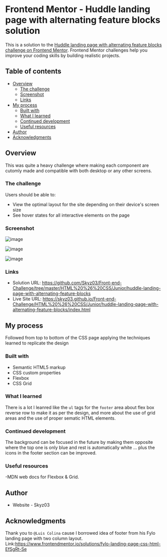 # Frontend Mentor - Huddle landing page with alternating feature blocks solution

This is a solution to the [Huddle landing page with alternating feature blocks challenge on Frontend Mentor](https://www.frontendmentor.io/challenges/huddle-landing-page-with-alternating-feature-blocks-5ca5f5981e82137ec91a5100). Frontend Mentor challenges help you improve your coding skills by building realistic projects. 

## Table of contents

- [Overview](#overview)
  - [The challenge](#the-challenge)
  - [Screenshot](#screenshot)
  - [Links](#links)
- [My process](#my-process)
  - [Built with](#built-with)
  - [What I learned](#what-i-learned)
  - [Continued development](#continued-development)
  - [Useful resources](#useful-resources)
- [Author](#author)
- [Acknowledgments](#acknowledgments)

## Overview
This was quite a heavy challenge where making each component are cutomly made and compatible with both desktop or any other screens. 

### The challenge

Users should be able to:

- View the optimal layout for the site depending on their device's screen size
- See hover states for all interactive elements on the page

### Screenshot

![image](https://user-images.githubusercontent.com/42742924/120875455-a3149480-c5cb-11eb-85d9-3d95616c873d.png)

![image](https://user-images.githubusercontent.com/42742924/120875490-cfc8ac00-c5cb-11eb-8d8c-bb52a82a0d83.png)

![image](https://user-images.githubusercontent.com/42742924/120875991-1ddeaf00-c5ce-11eb-9a3d-053bdd3187d3.png)


### Links

- Solution URL: https://github.com/Skyz03/Front-end-Challenge/tree/master/HTML%20%26%20CSS/Junior/huddle-landing-page-with-alternating-feature-blocks
- Live Site URL: https://skyz03.github.io/Front-end-Challenge/HTML%20%26%20CSS/Junior/huddle-landing-page-with-alternating-feature-blocks/index.html

## My process
Followed from top to bottom of the CSS page applying the techniques learned to replicate the design

### Built with

- Semantic HTML5 markup
- CSS custom properties
- Flexbox
- CSS Grid

### What I learned

There is a lot I leanred like the ``ul`` tags for the ```footer``` area about flex box reverse row to make it as per the design, and more about the use of grid areas and the use of proper sematic HTML elements.

### Continued development

The background can be focused in the future by making them opposite where the top one is only blue and rest is automatically white ... plus the icons in the footer section can be improved.

### Useful resources

-MDN web docs for Flexbox & Grid.

## Author

- Website - Skyz03

## Acknowledgments

Thank you to ```@Luis Colina``` cause I borrowed idea of footer from his Fylo landing page with two column layout. Link:https://www.frontendmentor.io/solutions/fylo-landing-page-css-html-EfSgRt-Se 
